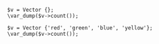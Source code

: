 ```basic-usage.php
$v = Vector {};
\var_dump($v->count());

$v = Vector {'red', 'green', 'blue', 'yellow'};
\var_dump($v->count());
```
